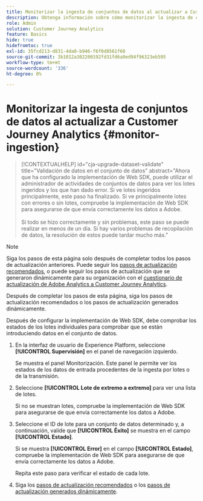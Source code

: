 ```yaml
---
title: Monitorizar la ingesta de conjuntos de datos al actualizar a Customer Journey Analytics
description: Obtenga información sobre cómo monitorizar la ingesta de conjuntos de datos al actualizar a Customer Journey Analytics
role: Admin
solution: Customer Journey Analytics
feature: Basics
hide: true
hidefromtoc: true
exl-id: 35fcd213-d831-4da0-b946-f6f0d8561f60
source-git-commit: 3b1012a302200192fd31fd6a9ed94f96323eb595
workflow-type: tm+mt
source-wordcount: '336'
ht-degree: 0%

---
```


# Monitorizar la ingesta de conjuntos de datos al actualizar a Customer Journey Analytics {#monitor-ingestion}

<!-- markdownlint-disable MD034 -->

>[!CONTEXTUALHELP]
>id="cja-upgrade-dataset-validate"
>title="Validación de datos en el conjunto de datos"
>abstract="Ahora que ha configurado la implementación de Web SDK, puede utilizar el administrador de actividades de conjuntos de datos para ver los lotes ingeridos y los que han dado error. Si ve lotes ingeridos principalmente, este paso ha finalizado. Si ve principalmente lotes con errores o sin lotes, compruebe la implementación de Web SDK para asegurarse de que envía correctamente los datos a Adobe.<br><br>Si todo se hizo correctamente y sin problemas, este paso se puede realizar en menos de un día. Si hay varios problemas de recopilación de datos, la resolución de estos puede tardar mucho más."

<!-- markdownlint-enable MD034 -->

>[!NOTE]
> 
>Siga los pasos de esta página solo después de completar todos los pasos de actualización anteriores. Puede seguir los [pasos de actualización recomendados](/help/getting-started/cja-upgrade/cja-upgrade-recommendations.md#recommended-upgrade-steps-for-most-organizations), o puede seguir los pasos de actualización que se generaron dinámicamente para su organización con el [cuestionario de actualización de Adobe Analytics a Customer Journey Analytics](https://gigazelle.github.io/cja-ttv/).
>
>Después de completar los pasos de esta página, siga los pasos de actualización recomendados o los pasos de actualización generados dinámicamente.

<!-- Should we single source this instead of duplicate it? The following steps were copied from: /help/data-ingestion/aepwebsdk.md-->

Después de configurar la implementación de Web SDK, debe comprobar los estados de los lotes individuales para comprobar que se están introduciendo datos en el conjunto de datos.

1. En la interfaz de usuario de Experience Platform, seleccione **[!UICONTROL Supervisión]** en el panel de navegación izquierdo.

   Se muestra el panel Monitorización. Este panel le permite ver los estados de los datos de entrada procedentes de la ingesta por lotes o de la transmisión.

   <!-- insert screenshot -->

1. Seleccione **[!UICONTROL Lote de extremo a extremo]** para ver una lista de lotes.

   Si no se muestran lotes, compruebe la implementación de Web SDK para asegurarse de que envía correctamente los datos a Adobe.

   <!-- insert screenshot -->

1. Seleccione el ID de lote para un conjunto de datos determinado y, a continuación, valide que **[!UICONTROL Éxito]** se muestra en el campo **[!UICONTROL Estado]**.

   Si se muestra **[!UICONTROL Error]** en el campo **[!UICONTROL Estado]**, compruebe la implementación de Web SDK para asegurarse de que envía correctamente los datos a Adobe.

   Repita este paso para verificar el estado de cada lote.

1. Siga los [pasos de actualización recomendados](/help/getting-started/cja-upgrade/cja-upgrade-recommendations.md#recommended-upgrade-steps-for-most-organizations) o los [pasos de actualización generados dinámicamente](https://gigazelle.github.io/cja-ttv/).

